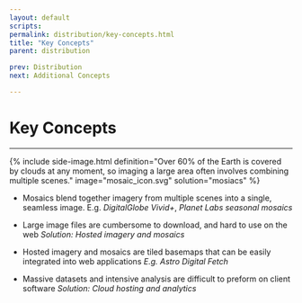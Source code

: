 ```yaml
---
layout: default
scripts:
permalink: distribution/key-concepts.html
title: "Key Concepts"
parent: distribution

prev: Distribution
next: Additional Concepts

---
```


# Key Concepts

---



{% include side-image.html definition="Over 60% of the Earth is covered by clouds at any moment, so imaging a large area often involves combining multiple scenes." image="mosaic_icon.svg" solution="mosiacs" %}

- Mosaics blend together imagery from multiple scenes into a single, seamless image. E.g. _DigitalGlobe Vivid+_, _Planet Labs seasonal mosaics_

- Large image files are cumbersome to download, and hard to use on the web
_Solution: Hosted imagery and mosaics_

- Hosted imagery and mosaics are tiled basemaps that can be easily integrated into web applications _E.g. Astro Digital Fetch_

- Massive datasets and intensive analysis are difficult to preform on client software
_Solution: Cloud hosting and analytics_
